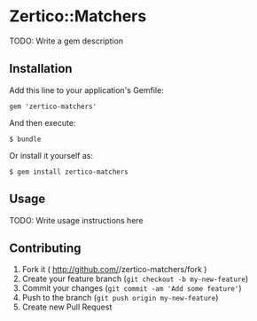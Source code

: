 # Zertico::Matchers

TODO: Write a gem description

## Installation

Add this line to your application's Gemfile:

    gem 'zertico-matchers'

And then execute:

    $ bundle

Or install it yourself as:

    $ gem install zertico-matchers

## Usage

TODO: Write usage instructions here

## Contributing

1. Fork it ( http://github.com/<my-github-username>/zertico-matchers/fork )
2. Create your feature branch (`git checkout -b my-new-feature`)
3. Commit your changes (`git commit -am 'Add some feature'`)
4. Push to the branch (`git push origin my-new-feature`)
5. Create new Pull Request

